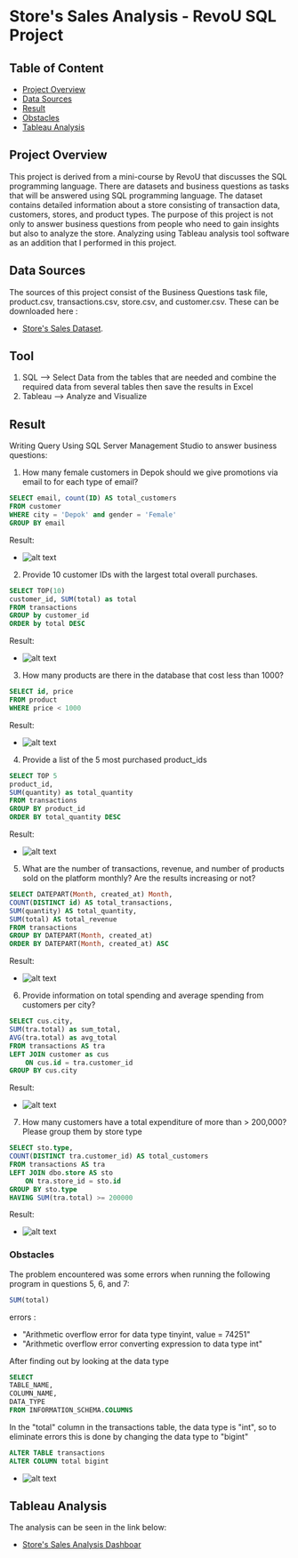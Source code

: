 # Store's Sales Analysis - RevoU SQL Project

## Table of Content 
- [Project Overview](#project-overview)
- [Data Sources](#data-sources)
- [Result](#result)
- [Obstacles](#obstacles)
- [Tableau Analysis](#tableau-analysis)

## Project Overview
This project is derived from a mini-course by RevoU that discusses the SQL programming language. There are datasets and business questions as tasks that will be answered using SQL programming language. The dataset contains detailed information about a store consisting of transaction data, customers, stores, and product types. The purpose of this project is not only to answer business questions from people who need to gain insights but also to analyze the store. Analyzing using Tableau analysis tool software as an addition that I performed in this project.  

## Data Sources
The sources of this project consist of the Business Questions task file, product.csv, transactions.csv, store.csv, and customer.csv. These can be downloaded here :
- [Store's Sales Dataset](https://docs.google.com/document/d/1gGfwgjqfvXAEfvjddAw1UZEdPWClLWHkT0sRRI3xht0/edit).
 
## Tool 
1. SQL --> Select Data from the tables that are needed and combine the required data from several tables then save the results in Excel
2. Tableau --> Analyze and Visualize

## Result
Writing Query Using SQL Server Management Studio to answer business questions:
1. How many female customers in Depok should we give promotions via email to for each type of email?
```sql
SELECT email, count(ID) AS total_customers
FROM customer
WHERE city = 'Depok' and gender = 'Female'
GROUP BY email
```
Result:
- ![alt text](Result1.JPG)

2. Provide 10 customer IDs with the largest total overall purchases.
```sql
SELECT TOP(10) 
customer_id, SUM(total) as total
FROM transactions
GROUP by customer_id
ORDER by total DESC
```
Result:
- ![alt text](Result2.JPG)
  
3. How many products are there in the database that cost less than 1000?
```sql
SELECT id, price
FROM product
WHERE price < 1000
```
Result:
- ![alt text](Result3.JPG)
  
4. Provide a list of the 5 most purchased product_ids
```sql
SELECT TOP 5
product_id, 
SUM(quantity) as total_quantity
FROM transactions
GROUP BY product_id
ORDER BY total_quantity DESC
```
Result:
- ![alt text](Result4.JPG)
  
5. What are the number of transactions, revenue, and number of products sold on the platform monthly? Are the results increasing or not?
```sql
SELECT DATEPART(Month, created_at) Month,
COUNT(DISTINCT id) AS total_transactions, 
SUM(quantity) AS total_quantity, 
SUM(total) AS total_revenue
FROM transactions
GROUP BY DATEPART(Month, created_at)
ORDER BY DATEPART(Month, created_at) ASC
```
Result:
- ![alt text](Result5.JPG)
  
6. Provide information on total spending and average spending from customers per city?
```sql
SELECT cus.city,
SUM(tra.total) as sum_total,
AVG(tra.total) as avg_total
FROM transactions AS tra
LEFT JOIN customer as cus
	ON cus.id = tra.customer_id
GROUP BY cus.city
```
Result:
- ![alt text](Result6.JPG)
  
7. How many customers have a total expenditure of more than > 200,000? Please group them by store type
```sql
SELECT sto.type,
COUNT(DISTINCT tra.customer_id) AS total_customers
FROM transactions AS tra
LEFT JOIN dbo.store AS sto
	ON tra.store_id = sto.id
GROUP BY sto.type
HAVING SUM(tra.total) >= 200000
```
Result:
- ![alt text](Result7.JPG)
  
### Obstacles
The problem encountered was some errors when running the following program in questions 5, 6, and 7:
```sql
SUM(total)
```
errors : 
- "Arithmetic overflow error for data type tinyint, value = 74251"
- "Arithmetic overflow error converting expression to data type int"

After finding out by looking at the data type
```sql
SELECT
TABLE_NAME,
COLUMN_NAME,
DATA_TYPE
FROM INFORMATION_SCHEMA.COLUMNS
```
In the "total" column in the transactions table, the data type is "int", so to eliminate errors this is done by changing the data type to "bigint"
```sql
ALTER TABLE transactions
ALTER COLUMN total bigint
```
- ![alt text](DataType.JPG)

## Tableau Analysis
The analysis can be seen in the link below:
- [Store's Sales Analysis Dashboar](https://www.example.com)

